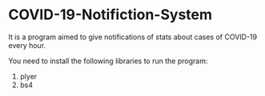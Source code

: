# COVID-19-Notifiction-System
It is a program aimed to give notifications of stats about cases of COVID-19 every hour.

You need to install the following libraries to run the program:
1. plyer
2. bs4
